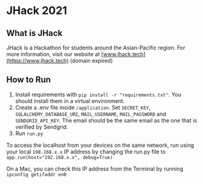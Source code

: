 # JHack 2021

## What is JHack
JHack is a Hackathon for students around the Asian-Pacific region. For more information, visit our website at [www.jhack.tech](https://www.jhack.tech) (domain expired)

## How to Run
1. Install requirements with `pip install -r "requirements.txt"`. You should install them in a virtual environment.
2. Create a .env file inside `/application`. Set `SECRET_KEY`, `SQLALCHEMY_DATABASE_URI`, `MAIL_USERNAME`, `MAIL_PASSWORD` and `SENDGRID_API_KEY`. The email should be the same email as the one that is verified by Sendgrid.
3. Run `run.py`

To access the localhost from your devices on the same network, run using your local `198.168.x.x` IP address by changing the run.py file to
`app.run(host="192.168.x.x", debug=True)`

On a Mac, you can check this IP address from the Terminal by running `ipconfig getifaddr en0`
